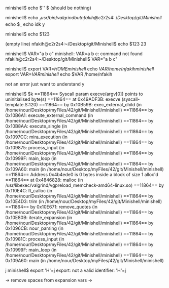 
minishell$ echo $''
$
(should be nothing)

minishell$ echo $_
/usr/bin/valgrind
but
nfakih@c2r2s4:~/Desktop/git/Minishell$ echo $_
echo
idk y

minishell$ echo $123

(empty line)
nfakih@c2r2s4:~/Desktop/git/Minishell$ echo $123
23

minishell$ VAR="a b c"
minishell: VAR=a b c: command not found
nfakih@c2r2s4:~/Desktop/git/Minishell$ VAR="a b c"


minishell$ export VAR=$HOME
minishell$ echo $VAR
/home/nfakih
minishell$ export VAR=$VAR
minishell$ echo $VAR
/home/nfakih


not an error just want to understand y


minishell$ $k
==11864== Syscall param execve(argv[0]) points to uninitialised byte(s)
==11864==    at 0x49ADF3B: execve (syscall-template.S:120)
==11864==    by 0x10B59B: exec_external_child (in /home/nour/Desktop/myFiles/42/git/Minishell/minishell)
==11864==    by 0x10B6A1: execute_external_command (in /home/nour/Desktop/myFiles/42/git/Minishell/minishell)
==11864==    by 0x10B8AA: execute_single (in /home/nour/Desktop/myFiles/42/git/Minishell/minishell)
==11864==    by 0x1097CC: mira_execution (in /home/nour/Desktop/myFiles/42/git/Minishell/minishell)
==11864==    by 0x109875: process_input (in /home/nour/Desktop/myFiles/42/git/Minishell/minishell)
==11864==    by 0x10999F: main_loop (in /home/nour/Desktop/myFiles/42/git/Minishell/minishell)
==11864==    by 0x109A60: main (in /home/nour/Desktop/myFiles/42/git/Minishell/minishell)
==11864==  Address 0x4b4ede0 is 0 bytes inside a block of size 1 alloc'd
==11864==    at 0x4846828: malloc (in /usr/libexec/valgrind/vgpreload_memcheck-amd64-linux.so)
==11864==    by 0x110E4C: ft_calloc (in /home/nour/Desktop/myFiles/42/git/Minishell/minishell)
==11864==    by 0x10E4D3: trim (in /home/nour/Desktop/myFiles/42/git/Minishell/minishell)
==11864==    by 0x10E671: remove_quotes (in /home/nour/Desktop/myFiles/42/git/Minishell/minishell)
==11864==    by 0x10E80B: iterate_expansion (in /home/nour/Desktop/myFiles/42/git/Minishell/minishell)
==11864==    by 0x1096CB: nour_parsing (in /home/nour/Desktop/myFiles/42/git/Minishell/minishell)
==11864==    by 0x10981C: process_input (in /home/nour/Desktop/myFiles/42/git/Minishell/minishell)
==11864==    by 0x10999F: main_loop (in /home/nour/Desktop/myFiles/42/git/Minishell/minishell)
==11864==    by 0x109A60: main (in /home/nour/Desktop/myFiles/42/git/Minishell/minishell)


j
minishell$ export 'H'=j
export: not a valid identifier: 'H'=j


-> remove spaces from expansion vars
->
